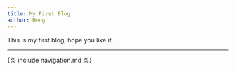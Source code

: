 ```yaml
---
title: My First Blog
author: Heng
---
```


This is my first blog, hope you like it.

----
<!-- [首页]( {{ site.url }} ) -->
{% include navigation.md %}
